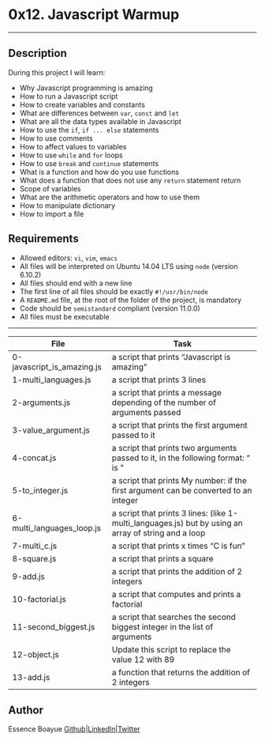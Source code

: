 # 0x12. Javascript Warmup
---
## Description

During this project I will learn:
- Why Javascript programming is amazing
- How to run a Javascript script
- How to create variables and constants
- What are differences between `var`, `const` and `let`
- What are all the data types available in Javascript
- How to use the `if`, `if ... else` statements
- How to use comments
- How to affect values to variables
- How to use `while` and `for` loops
- How to use `break` and `continue` statements
- What is a function and how do you use functions
- What does a function that does not use any `return` statement return
- Scope of variables
- What are the arithmetic operators and how to use them
- How to manipulate dictionary
- How to import a file



## Requirements

- Allowed editors: `vi`, `vim`, `emacs`
- All files will be interpreted on Ubuntu 14.04 LTS using `node` (version 6.10.2)
- All files should end with a new line
- The first line of all files should be exactly `#!/usr/bin/node`
- A `README.md` file, at the root of the folder of the project, is mandatory
- Code should be `semistandard` compliant (version 11.0.0)
- All files must be executable

---
File|Task
---|---
0-javascript_is_amazing.js| a script that prints “Javascript is amazing”
1-multi_languages.js | a script that prints 3 lines
2-arguments.js | a script that prints a message depending of the number of arguments passed
3-value_argument.js | a script that prints the first argument passed to it
4-concat.js | a script that prints two arguments passed to it, in the following format: “ is ”
5-to_integer.js | a script that prints My number: <first argument converted in integer> if the first argument can be converted to an integer
6-multi_languages_loop.js | a script that prints 3 lines: (like 1-multi_languages.js) but by using an array of string and a loop
7-multi_c.js | a script that prints x times “C is fun”
8-square.js | a script that prints a square
9-add.js | a script that prints the addition of 2 integers
10-factorial.js | a script that computes and prints a factorial
11-second_biggest.js | a script that searches the second biggest integer in the list of arguments
12-object.js | Update this script to replace the value 12 with 89
13-add.js | a function that returns the addition of 2 integers

## Author
Essence Boayue [Github](https://github.com/eboayue)|[LinkedIn](https://www.linkedin.com/in/essenceboayue/)|[Twitter](https://twitter.com/girlsaregeeks2)
